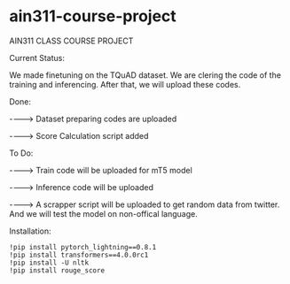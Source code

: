 # ain311-course-project
AIN311 CLASS COURSE PROJECT

Current Status:

We made finetuning on the TQuAD dataset. We are clering the code of the training and inferencing. After that, we will upload these codes.

Done:

----> Dataset preparing codes are uploaded

----> Score Calculation script added

To Do:

----> Train code will be uploaded for mT5 model

----> Inference code will be uploaded

----> A scrapper script will be uploaded to get random data from twitter. And we will test the model on non-offical language.





Installation:
```
!pip install pytorch_lightning==0.8.1
!pip install transformers==4.0.0rc1
!pip install -U nltk
!pip install rouge_score
```

